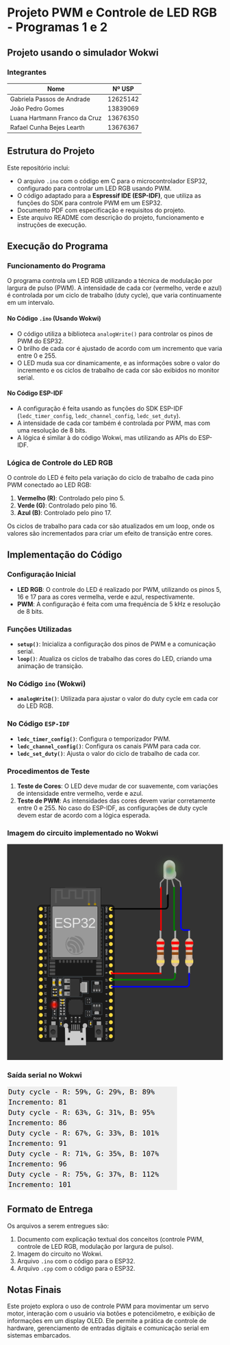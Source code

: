 # Projeto PWM e Controle de LED RGB - Programas 1 e 2  
## Projeto usando o simulador Wokwi

### Integrantes  
| Nome                           | Nº USP   |
|---------------------------------|----------|
| Gabriela Passos de Andrade      | 12625142 |
| João Pedro Gomes                | 13839069 |
| Luana Hartmann Franco da Cruz   | 13676350 |
| Rafael Cunha Bejes Learth       | 13676367 |

## Estrutura do Projeto  
Este repositório inclui:
- O arquivo `.ino` com o código em C para o microcontrolador ESP32, configurado para controlar um LED RGB usando PWM.
- O código adaptado para a **Espressif IDE (ESP-IDF)**, que utiliza as funções do SDK para controle PWM em um ESP32.
- Documento PDF com especificação e requisitos do projeto.
- Este arquivo README com descrição do projeto, funcionamento e instruções de execução.

## Execução do Programa  

### Funcionamento do Programa  
O programa controla um LED RGB utilizando a técnica de modulação por largura de pulso (PWM). A intensidade de cada cor (vermelho, verde e azul) é controlada por um ciclo de trabalho (duty cycle), que varia continuamente em um intervalo.

#### No Código `.ino` (Usando Wokwi)
- O código utiliza a biblioteca `analogWrite()` para controlar os pinos de PWM do ESP32.
- O brilho de cada cor é ajustado de acordo com um incremento que varia entre 0 e 255.
- O LED muda sua cor dinamicamente, e as informações sobre o valor do incremento e os ciclos de trabalho de cada cor são exibidos no monitor serial.

#### No Código **ESP-IDF**
- A configuração é feita usando as funções do SDK ESP-IDF (`ledc_timer_config`, `ledc_channel_config`, `ledc_set_duty`).
- A intensidade de cada cor também é controlada por PWM, mas com uma resolução de 8 bits.
- A lógica é similar à do código Wokwi, mas utilizando as APIs do ESP-IDF.

### Lógica de Controle do LED RGB  
O controle do LED é feito pela variação do ciclo de trabalho de cada pino PWM conectado ao LED RGB:
1. **Vermelho (R)**: Controlado pelo pino 5.
2. **Verde (G)**: Controlado pelo pino 16.
3. **Azul (B)**: Controlado pelo pino 17.

Os ciclos de trabalho para cada cor são atualizados em um loop, onde os valores são incrementados para criar um efeito de transição entre cores.

## Implementação do Código

### Configuração Inicial  
- **LED RGB**: O controle do LED é realizado por PWM, utilizando os pinos 5, 16 e 17 para as cores vermelha, verde e azul, respectivamente.
- **PWM**: A configuração é feita com uma frequência de 5 kHz e resolução de 8 bits.
  
### Funções Utilizadas  
- **`setup()`**: Inicializa a configuração dos pinos de PWM e a comunicação serial.
- **`loop()`**: Atualiza os ciclos de trabalho das cores do LED, criando uma animação de transição.
  
### No Código `ino` (Wokwi)
- **`analogWrite()`**: Utilizada para ajustar o valor do duty cycle em cada cor do LED RGB.

### No Código `ESP-IDF`
- **`ledc_timer_config()`**: Configura o temporizador PWM.
- **`ledc_channel_config()`**: Configura os canais PWM para cada cor.
- **`ledc_set_duty()`**: Ajusta o valor do ciclo de trabalho de cada cor.
  
### Procedimentos de Teste  
1. **Teste de Cores**: O LED deve mudar de cor suavemente, com variações de intensidade entre vermelho, verde e azul.
2. **Teste de PWM**: As intensidades das cores devem variar corretamente entre 0 e 255. No caso do ESP-IDF, as configurações de duty cycle devem estar de acordo com a lógica esperada.

### Imagem do circuito implementado no Wokwi
![wokwi](wokwi.png)

### Saída serial no Wokwi
![serial](serial.png)

## Formato de Entrega  
Os arquivos a serem entregues são:
1. Documento com explicação textual dos conceitos (controle PWM, controle de LED RGB, modulação por largura de pulso).
2. Imagem do circuito no Wokwi.
3. Arquivo `.ino` com o código para o ESP32.
4. Arquivo `.cpp` com o código para o ESP32.

## Notas Finais  
Este projeto explora o uso de controle PWM para movimentar um servo motor, interação com o usuário via botões e potenciômetro, e exibição de informações em um display OLED. Ele permite a prática de controle de hardware, gerenciamento de entradas digitais e comunicação serial em sistemas embarcados.

